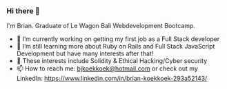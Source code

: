 ### Hi there 👋

I'm Brian. Graduate of Le Wagon Bali Webdevelopment Bootcamp.

- 🔭 I’m currently working on getting my first job as a Full Stack developer
- 🌱 I’m still learning more about Ruby on Rails and Full Stack JavaScript Development but have many interests after that!
- 👀 These interests include Solidity & Ethical Hacking/Cyber security
- 📫 How to reach me: bjkoekkoek@hotmail.com or check out my LinkedIn: https://www.linkedin.com/in/brian-koekkoek-293a52143/
